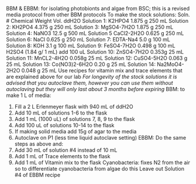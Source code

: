 BBM & EBBM: for isolating photobionts and algae from BSC; this is a revised media protocol from other BBM protocols
	To make the stock solutions:
	Soln. #		Chemical	Weight		Vol. ddH2O
	Solution 1:	K2HPO4	1.875 g		250 mL
	Solution 2:	KH2PO4	4.375 g		250 mL
	Solution 3:	MgSO4-7H2O	1.875 g		250 mL
	Solution 4:	NaNO3		12.5 g		500 mL
	Solution 5	CaCl2-2H2O	0.625 g		250 mL
	Solution 6:	NaCl		0.625 g		250 mL
	Solution 7:	EDTA-Na4	5.0 g		100 mL
	Solution 8:	KOH		3.1 g		100 mL
Solution 9:	FeSO4-7H2O	0.498 g		100 mL
		H2SO4 (1.84 g/ 1 mL) add 100 uL
	Solution 10:	ZnSO4-7H2O	0.353g		25 mL
	Solution 11:	MnCL2-4H2O	0.058g		25 mL
	Solution 12:	CuSO4-5H2O	0.063 g		25 mL
	Solution 13:	Co(NO3)2-6H2O 0.20 g		25 mL
	Solution 14:	Na2MoO4-2H2O 0.048 g	25 mL
	Use recipes for vitamin mix and trace elements that are explained above for our lab
	*For longevity of the stock solutions it is advised that you autoclave them, however you can use them without autoclaving but they will only last about 3 months before expiring*
BBM: to make 1 L of media:
1.	Fill a 2 L Erlenmeyer flask with 940 mL of ddH2O
2.	Add 10 mL of solutions 1-6 to the flask
3.	Add 1 mL (1000 uL) of solutions 7, 8, 9 to the flask
4.	Add 100 uL of solutions 10-14 to the flask
5.	If making solid media add 15g of agar to the media
6.	Autoclave on P1 (less time liquid autoclave setting)
EBBM:
Do the same steps as above and:
1.	Add 30 mL of solution #4 instead of 10 mL
2.	Add 1 mL of Trace elements to the flask
3.	Add 1 mL of Vitamin mix to the flask
Cyanobacteria: fixes N2 from the air so to differentiate cyanobacteria from algae do this
Leave out Solution #4 of EBBM recipe

